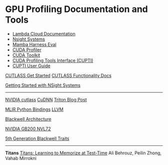 # GPU Profiling Documentation and Tools

- [Lambda Cloud Documentation](https://lambdalabs.com/service/gpu-cloud)
- [Nsight Systems](https://developer.nvidia.com/nsight-systems)
- [Mamba Harness Eval](https://github.com/state-spaces/mamba/blob/main/evals/lm_harness_eval.py)
- [CUDA Profiler](https://developer.nvidia.com/nvidia-visual-profiler)
- [CUDA Toolkit](https://developer.nvidia.com/cuda-downloads)
- [CUDA Profiling Tools Interface (CUPTI)](https://developer.nvidia.com/cuda-profiling-tools-interface)
- [CUPTI User Guide](https://docs.nvidia.com/cupti/index.html)


[CUTLASS Get Started](https://github.com/NVIDIA/cutlass/blob/main/media/docs/quickstart.md)
[CUTLASS Functionality Docs](https://github.com/NVIDIA/cutlass/blob/main/media/docs/functionality.md)


[Getting Started with NSight Systems](https://developer.nvidia.com/nsight-systems/get-started)


--- 


[NVIDIA cutlass](https://github.com/NVIDIA/cutlass)
[CuDNN](https://developer.nvidia.com/cudnn-downloads)
[Triton Blog Post](https://openai.com/index/triton/)


[MLIR Python Bindings](https://mlir.llvm.org/docs/Bindings/Python/)
[LLVM](https://github.com/llvm/llvm-project)



[Blackwell Architecture](https://www.nvidia.com/en-us/data-center/technologies/blackwell-architecture/)

[NVIDIA GB200 NVL72](https://www.nvidia.com/en-us/data-center/gb200-nvl72/?ncid=no-ncid)


[5th Generation Blackwell Traits](https://github.com/NVIDIA/cutlass/blob/main/include/cute/atom/mma_traits_sm100.hpp)





--- 
**Titans** 
[Titans: Learning to Memorize at Test-Time](https://arxiv.org/pdf/2501.00663)
Ali Behrouz, Peilin Zhong, Vahab Mirrokni